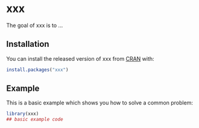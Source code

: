 
# xxx

<!-- badges: start -->
<!-- badges: end -->

The goal of xxx is to ...

## Installation

You can install the released version of xxx from [CRAN](https://CRAN.R-project.org) with:

``` r
install.packages("xxx")
```

## Example

This is a basic example which shows you how to solve a common problem:

``` r
library(xxx)
## basic example code
```

